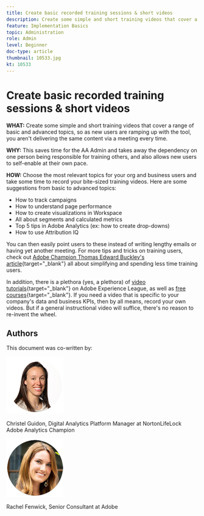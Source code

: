```yaml
---
title: Create basic recorded training sessions & short videos
description: Create some simple and short training videos that cover a range of basic and advanced topics, so as new users are ramping up with the tool, you aren't delivering the same content via a meeting every time.
feature: Implementation Basics
topic: Administration
role: Admin
level: Beginner
doc-type: article
thumbnail: 10533.jpg
kt: 10533
---
```

# Create basic recorded training sessions & short videos

**WHAT:** Create some simple and short training videos that cover a range of basic and advanced topics, so as new users are ramping up with the tool, you aren't delivering the same content via a meeting every time.

**WHY:** This saves time for the AA Admin and takes away the dependency on one person being responsible for training others, and also allows new users to self-enable at their own pace.

**HOW:** Choose the most relevant topics for your org and business users and take some time to record your bite-sized training videos. Here are some suggestions from basic to advanced topics:

* How to track campaigns
* How to understand page performance 
* How to create visualizations in Workspace
* All about segments and calculated metrics
* Top 5 tips in Adobe Analytics (ex: how to create drop-downs)
* How to use Attribution IQ

You can then easily point users to these instead of writing lengthy emails or having yet another meeting. For more tips and tricks on training users, check out [Adobe Champion Thomas Edward Buckley's article](https://experienceleague.adobe.com/docs/analytics-learn/tutorials/administration/key-admin-skills/simplify-training-users.html?lang=en){target="_blank"} all about simplifying and spending less time training users.

In addition, there is a plethora (yes, a plethora) of [video tutorials](https://experienceleague.adobe.com/docs/analytics-learn/tutorials/overview.html){target="_blank"} on Adobe Experience League, as well as [free courses](https://experienceleague.adobe.com/?lang=en#dashboard/learning){target="_blank"}. If you need a video that is specific to your company's data and business KPIs, then by all means, record your own videos. But if a general instructional video will suffice, there's no reason to re-invent the wheel.

## Authors

This document was co-written by:

![Christel Guidon](assets/Christel-Headshot-150.png)

Christel Guidon, Digital Analytics Platform Manager at NortonLifeLock
Adobe Analytics Champion

![Rachel Fenwick](assets/Rachel-Fenwick-150.png)

Rachel Fenwick, Senior Consultant at Adobe
